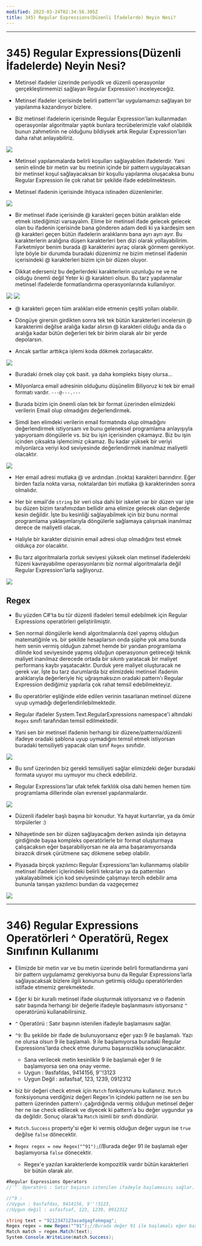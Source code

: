 ```yaml
---
modified: 2023-03-24T02:34:56.305Z
title: 345) Regular Expressions(Düzenli İfadelerde) Neyin Nesi?
---
```


***
# 345) Regular Expressions(Düzenli İfadelerde) Neyin Nesi?
- Metinsel ifadeler üzerinde periyodik ve düzenli operasyonlar gerçekleştirmemizi sağlayan Regular Expression'ı inceleyeceğiz.

- Metinsel ifadeler içerisinde belirli pattern'lar uygulamamızı sağlayan bir yapılanma kazandırıyor bizlere.

- Biz metinsel ifadelerin içerisinde Regular Expression'ları kullanmadan operasyonlar algoritmalar yaptık bunlara tecrübelerimizle vakıf olabildik bunun zahmetinin ne olduğunu bildiysek artık Regular Expression'ları daha rahat anlayabiliriz.

<img src="1.png" width="auto">

- Metinsel yapılanmalarda belirli koşulları sağlayabilen ifadelerdir. Yani senin elinde bir metin var bu metinin içinde bir pattern uygulayacaksan bir metinsel koşul sağlayacaksan bir koşullu yapılanma oluşacaksa bunu Regular Expression ile çok rahat bir şekilde ifade edebilmektesin.

- Metinsel ifadenin içerisinde ihtiyaca istinaden düzenlenirler.

<img src="2.png" width="auto">

- Bir metinsel ifade içerisinde @ karakteri geçen bütün aralıkları elde etmek istediğimizi varsayalım. Elime bir metinsel ifade gelecek gelecek olan bu ifadenin içerisinde bana gönderen adam dedi ki ya kardeşim sen @ karakteri geçen bütün ifadelerin aralıklarını bana ayrı ayrı ayır. Bu karakterlerin aralığına düşen karakterleri ben dizi olarak yollayabilirim. Farketmiyor benim burada @ karakterini ayraç olarak görmem gerekiyor. İşte böyle bir durumda buradaki düzenimiz ne bizim metinsel ifadenin içerisindeki @ karakterleri bizim için bir düzen oluyor.

- Dikkat ederseniz bu değerlerdeki karakterlerin uzunluğu ne ve ne olduğu önemli değil Yeter ki @ karakteri olsun. Bu tarz yapılanmalar metinsel ifadelerde formatlandırma operasyonlarında kullanılıyor.

<img src="3.png" width="auto">
<img src="4.png" width="auto">

- @ karakteri geçen tüm aralıkları elde etmenin çeşitli yolları olabilir.

- Döngüye girersin girdikten sonra tek tek bütün karakterleri incelersin @ karakterimi değilse aralığa kadar alırsın @ karakteri olduğu anda da o aralığa kadar bütün değerleri tek bir birim olarak alır bir yerde depolarsın.

- Ancak şartlar arttıkça işlemi koda dökmek zorlaşacaktır.

<img src="5.png" width="auto">

- Buradaki örnek olay çok basit. ya daha kompleks bişey olursa...

- Milyonlarca email adresinin olduğunu düşünelim Biliyoruz ki tek bir email formatı vardır. `---@---.---`

- Burada bizim için önemli olan tek bir format üzerinden elimizdeki verilerin Email olup olmadığını değerlendirmek.

- Şimdi ben elimdeki verilerin email formatında olup olmadığını değerlendirmek istiyorsam ve bunu geleneksel programlama anlayışıyla yapıyorsam döngülerle vs. biz bu işin içerisinden çıkamayız. Biz bu işin içinden çıksakta işlemcimiz çıkamaz. Bu kadar yüksek bir veriyi milyonlarca veriyi kod seviyesinde değerlendirmek inanılmaz maliyetli olacaktır.

<img src="6.png" width="auto">

- Her email adresi mutlaka @ ve ardından .(nokta) karakteri barındırır. Eğer birden fazla nokta varsa, noktalardan biri mutlaka @ karakterinden sonra olmalıdır.

- Her bir email'de `string` bir veri olsa dahi bir iskelet var bir düzen var işte bu düzen bizim tarafımızdan bellidir ama elimize gelecek olan değerde kesin değildir. İşte bu kesinliği sağlayabilmek için biz bunu normal programlama yaklaşımlarıyla döngülerle sağlamaya çalışırsak inanılmaz derece de maliyetli olacak.

- Haliyle bir karakter dizisinin email adresi olup olmadığını test etmek oldukça zor olacaktır.

- Bu tarz algoritmalarla zorluk seviyesi yüksek olan metinsel ifadelerdeki füzeni kavrayabilme operasyonlarını biz normal algoritmalarla değil Regular Expression'larla sağlıyoruz.

<img src="7.png" width="auto">

## Regex
- Bu yüzden C#'ta bu tür düzenli ifadeleri temsil edebilmek için Regular Expressions operatörleri geliştirilmiştir.

- Sen normal döngülerle kendi algoritmalarınla özel yapmış olduğun matematiğinle vs. bir şekilde hesaplarsın onda şüphe yok ama bunda hem senin vermiş olduğun zahmet hemde bir yandan programlama dilinde kod seviyesinde yapmış olduğun operasyonun getireceği teknik maliyet inanılmaz derecede ortada bir sıkıntı yaratacak bir maliyet performans kaybı yaşatacaktır. Durduk yere maliyet oluşturacak ne gerek var. İşte bu tarz durumlarda biz elimizdeki metinsel ifadenin aralıklarıyla değerleriyle hiç uğraşmaksızın oradaki pattern'ı Regular Expression dediğimiz yapılarla çok rahat temsil edebilmekteyiz.

- Bu operatörler eşliğinde elde edilen verinin tasarlanan metinsel düzene uyup uymadığı değerlendirilebilmektedir.

- Regular ifadeler System.Text.RegularExpressions namespace'i altındaki `Regex` sınıfı tarafından temsil edilmektedir.

- Yani sen bir metinsel ifadenin herhangi bir düzene/patterna/düzenli ifadeye oradaki şablona uyup uymadığını temsil etmek istiyorsan buradaki temsiliyeti yapacak olan sınıf `Regex` sınıfıdır.

<img src="8.png" width="auto">

- Bu sınıf üzerinden biz gerekli temsiliyeti sağlar elimizdeki değer buradaki formata uyuyor mu uymuyor mu check edebiliriz.

- Regular Expressions'lar ufak tefek farklılık olsa dahi hemen hemen tüm programlama dillerinde olan evrensel yapılanmalardır. 

<img src="9.png" width="auto">

- Düzenli ifadeler başlı başına bir konudur. Ya hayat kurtarırlar, ya da ömür törpülerler :)

- Nihayetinde sen bir düzen sağlayacağım derken aslında işin detayına girdiğinde bayaa kompleks operatörlerle bir format oluşturmaya çalışacaksın eğer başarabiliyorsan ne ala ama başaramıyorsanda birazcık dirsek çürütmene saç dökmene sebep olabilir.

- Piyasada birçok yazılımcı Regular Expressions'ları kullanmamış olabilir metinsel ifadeleri içlerindeki belirli tekrarları ya da patternları yakalayabilmek için kod seviyesinde çalışmayı tercih edebilir ama bununla tanışan yazılımcı bundan da vazgeçemez

<img src="10.png" width="auto">

***
# 346) Regular Expressions Operatörleri ^ Operatörü, Regex Sınıfının Kullanımı
- Elimizde bir metin var ve bu metin üzerinde belirli formatlandırma yani bir pattern uygulamamız gerekiyorsa bunu da Regular Expressions'larla sağlayacaksak bizlere ilgili konunun getirmiş olduğu operatörlerden istifade etmemiz gerekmektedir.

- Eğer ki bir kurallı metinsel ifade oluşturmak istiyorsanız ve o ifadenin satır başında herhangi bir değerle ifadeyle başlanmasını istiyorsanız `^` operatörünü kullanabilirsiniz.

- `^` Operatörü : Satır başının istenilen ifadeyle başlamasını sağlar.

- `^9`: Bu şekilde bir ifade de bulunuyorsanız eğer yazı 9 ile başlamalı. Yazı ne olursa olsun 9 ile başlamalı. 9 ile başlamıyorsa buradaki Regular Expressions'larda check etme durumu başarısızlıkla sonuçlanacaktır.
    * Sana verilecek metin kesinlikle 9 ile başlamalı eğer 9 ile başlamıyorsa sen ona onay verme.
    * Uygun : 9asfafdas, 9414156, 9''!3123
    * Uygun Değil : asfasfsaf, 123, 1239, 0912312

- biz bir değeri check etmek için `Match` fonksiyonunu kullanırız. `Match` fonksiyonuna verdiğiniz değeri Regex'in içindeki pattern ne ise sen bu pattern üzerinden pattern'ı .çağırdığında vermiş olduğun metinsel değer her ne ise check edilecek ve diyecek ki pattern'a bu değer uygundur ya da değildir. Sonuç olarak'ta `Match` isimli bir sınıfı döndürür.

- `Match.Success` property'si eğer ki vermiş olduğun değer uygun ise `true` değilse `false` dönecektir.

- `Regex regex = new Regex("^91");`//Burada değer 91 ile başlamalı eğer başlamıyorsa `false` dönecektir.
    * Regex'e yazılan karakterlerde kompozitlik vardır bütün karakterleri bir bütün olarak alır.

```C#
#Regular Expressions Operators
//`^` Operatörü : Satır başının istenilen ifadeyle başlamasını sağlar.

//^9 : 
//Uygun : 9asfafdas, 9414156, 9''!3123, 
//Uygun değil : asfasfsaf, 123, 1239, 0912312

string text = "9212347123asadgagfakmgag";
Regex regex = new Regex("^91");//Burada değer 91 ile başlamalı eğer başlamıyorsa `false` dönecektir.
Match match = regex.Match(text);
System.Console.WriteLine(match.Success);
```